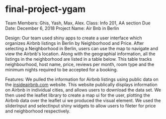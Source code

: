 # final-project-ygam

Team Members: Ghis, Yash, Max, Alex.
Class: Info 201, AA section
Due Date: December 6, 2018
Project Name: Air Bnb in Berlin

Design: Our team used shiny apps to create a user interface which organizes Airbnb listings in Berlin by Neighborhood and Price. After selecting a Neighborhood in Berlin, users can use the map to navigate and view the Airbnb's location. Along with the geographial information, all the listings in the neighborhood are listed in a table below. This table tracks neighbourhood, host name, price, reviews per month, room type and the minimum nights required to be accepted for a booking. 

Features: We pulled the information for Airbnb listings using public data on the [insideairbnb.com](http://insideairbnb.com/berlin/) website. This website publically displays information on Airbnb in individual cities, and allows users to download the data set. We then used the leaflet library to create a map ui for the user, plotting the Airbnb data over the leaflet ui we produced the visual element. We used the sliderInput and selectInput shiny widgets to allow users to fileter for price and neighborhood respectively. 